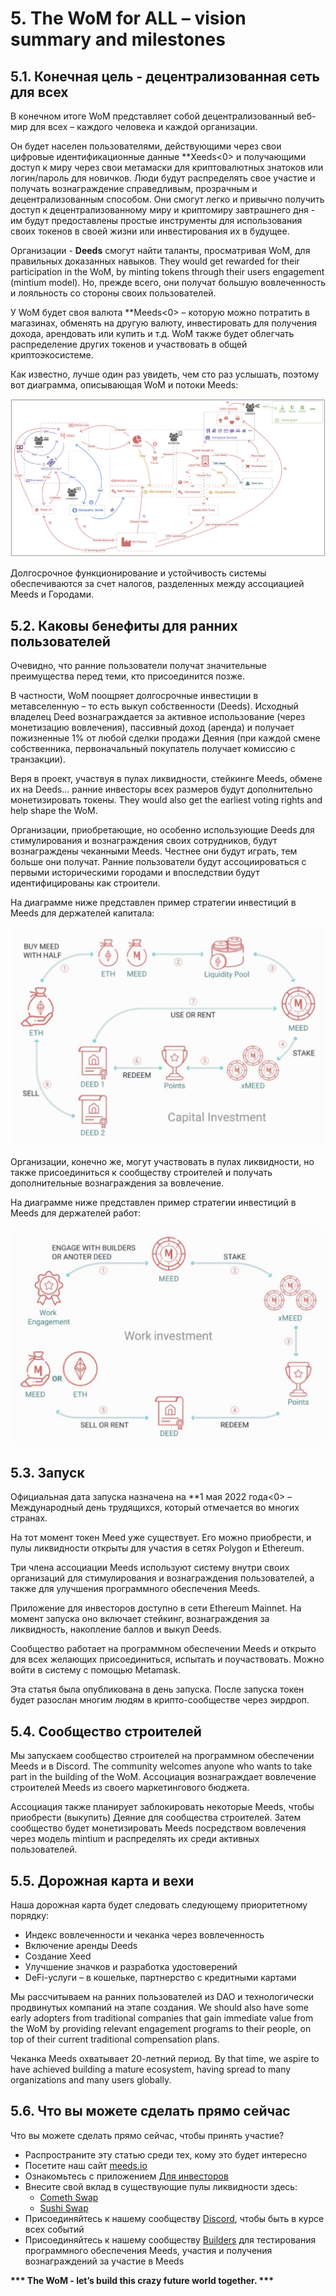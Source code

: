 # 5. The WoM for ALL – vision summary and milestones

## 5.1. Конечная цель - децентрализованная сеть для всех

В конечном итоге WoM представляет собой децентрализованный веб-мир для всех – каждого человека и каждой организации.

Он будет населен пользователями, действующими через свои цифровые идентификационные данные **Xeeds<0> и получающими доступ к миру через свои метамаски для криптовалютных знатоков или логин/пароль для новичков. Люди будут распределять свое участие и получать вознаграждение справедливым, прозрачным и децентрализованным способом. Они смогут легко и привычно получить доступ к децентрализованному миру и криптомиру завтрашнего дня - им будут предоставлены простые инструменты для использования своих токенов в своей жизни или инвестирования их в будущее.</p>

Организации - **Deeds** смогут найти таланты, просматривая WoM, для правильных доказанных навыков. They would get rewarded for their participation in the WoM, by minting tokens through their users engagement (mintium model). Но, прежде всего, они получат большую вовлеченность и лояльность со стороны своих пользователей.

У WoM будет своя валюта **Meeds<0> – которую можно потратить в магазинах, обменять на другую валюту, инвестировать для получения дохода, арендовать или купить и т.д. WoM также будет облегчать распределение других токенов и участвовать в общей криптоэкосистеме.</p>

Как известно, лучше один раз увидеть, чем сто раз услышать, поэтому вот диаграмма, описывающая WoM и потоки Meeds:

![Потоки WoM и Meeds](en/img/wom-flows.png)

Долгосрочное функционирование и устойчивость системы обеспечиваются за счет налогов, разделенных между ассоциацией Meeds и Городами.

## 5.2. Каковы бенефиты для ранних пользователей

Очевидно, что ранние пользователи получат значительные преимущества перед теми, кто присоединится позже.

В частности, WoM поощряет долгосрочные инвестиции в метавселенную – то есть выкуп собственности (Deeds). Исходный владелец Deed вознаграждается за активное использование (через монетизацию вовлечения), пассивный доход (аренда) и получает пожизненные 1% от любой сделки продажи Деяния (при каждой смене собственника, первоначальный покупатель получает комиссию с транзакции).

Веря в проект, участвуя в пулах ликвидности, стейкинге Meeds, обмене их на Deeds... ранние инвесторы всех размеров будут дополнительно монетизировать токены. They would also get the earliest voting rights and help shape the WoM.

Организации, приобретающие, но особенно использующие Deeds для стимулирования и вознаграждения своих сотрудников, будут вознаграждены чеканными Meeds. Честнее они будут играть, тем больше они получат. Ранние пользователи будут ассоциироваться с первыми историческими городами и впоследствии будут идентифицированы как строители.

На диаграмме ниже представлен пример стратегии инвестиций в Meeds для держателей капитала:

![Инвестиционная стратегия Meeds для владельцев капитала](en/img/invest-capital.png)

Организации, конечно же, могут участвовать в пулах ликвидности, но также присоединиться к сообществу строителей и получать дополнительные вознаграждения за вовлечение.

На диаграмме ниже представлен пример стратегии инвестиций в Meeds для держателей работ:

![Инвестиционная стратегия Meeds для владельцев рабочих мест](en/img/invest-work.png)

## 5.3. Запуск

Официальная дата запуска назначена на **1 мая 2022 года<0> – Международный день трудящихся, который отмечается во многих странах.</p>

На тот момент токен Meed уже существует. Его можно приобрести, и пулы ликвидности открыты для участия в сетях Polygon и Ethereum.

Три члена ассоциации Meeds используют систему внутри своих организаций для стимулирования и вознаграждения пользователей, а также для улучшения программного обеспечения Meeds.

Приложение для инвесторов доступно в сети Ethereum Mainnet. На момент запуска оно включает стейкинг, вознаграждения за ликвидность, накопление баллов и выкуп Deeds.

Сообщество работает на программном обеспечении Meeds и открыто для всех желающих присоединиться, испытать и поучаствовать. Можно войти в систему с помощью Metamask.

Эта статья была опубликована в день запуска. После запуска токен будет разослан многим людям в крипто-сообществе через эирдроп.

## 5.4. Сообщество строителей

Мы запускаем сообщество строителей на программном обеспечении Meeds и в Discord.  The community welcomes anyone who wants to take part in the building of the WoM. Ассоциация вознаграждает вовлечение строителей Meeds из своего маркетингового бюджета.

Ассоциация также планирует заблокировать некоторые Meeds, чтобы приобрести (выкупить) Деяние для сообщества строителей. Затем сообщество будет монетизировать Meeds посредством вовлечения через модель mintium и распределять их среди активных пользователей.

## 5.5. Дорожная карта и вехи

Наша дорожная карта будет следовать следующему приоритетному порядку:

- Индекс вовлеченности и чеканка через вовлеченность
- Включение аренды Deeds
- Создание Xeed
- Улучшение значков и разработка удостоверений
- DeFi-услуги – в кошельке, партнерство с кредитными картами

Мы рассчитываем на ранних пользователей из DAO и технологически продвинутых компаний на этапе создания. We should also have some early adopters from traditional companies that gain immediate value from the WoM by providing relevant engagement programs to their people, on top of their current traditional compensation plans.

Чеканка Meeds охватывает 20-летний период. By that time, we aspire to have achieved building a mature ecosystem, having spread to many organizations and many users globally.

## 5.6. Что вы можете сделать прямо сейчас

Что вы можете сделать прямо сейчас, чтобы принять участие?

- Распространите эту статью среди тех, кому это будет интересно
- Посетите наш сайт [meeds.io](https://www.meeds.io/)
- Ознакомьтесь с приложением [Для инвесторов](https://meeds.io/investors)
- Внесите свой вклад в существующие пулы ликвидности здесь:
  - [Cometh Swap](https://swap.cometh.io/)
  - [Sushi Swap](https://sushi.com)
- Присоединяйтесь к нашему сообществу [Discord](https://discord.com/invite/hAuADSq3), чтобы быть в курсе всех событий
- Присоединяйтесь к нашему сообществу [Builders](https://meeds.io/builders) для тестирования программного обеспечения Meeds, участия и получения вознаграждений за участие в Meeds

**\*\*\* The WoM - let’s build this crazy future world together. \*\*\***